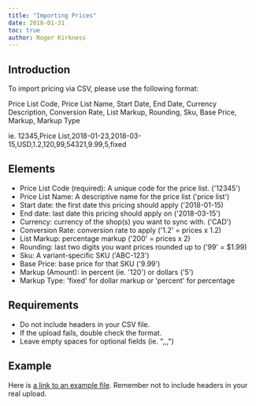 ```yaml
---
title: "Importing Prices"
date: 2018-01-31
toc: true
author: Roger Kirkness
---
```

## Introduction
To import pricing via CSV, please use the following format:

Price List Code, Price List Name, Start Date, End Date, Currency Description, Conversion Rate, List Markup, Rounding, Sku, Base Price, Markup, Markup Type

ie. 12345,Price List,2018-01-23,2018-03-15,USD,1.2,120,99,54321,9.99,5,fixed

## Elements
* Price List Code (required): A unique code for the price list. ('12345')
* Price List Name: A descriptive name for the price list ('price list')
* Start date: the first date this pricing should apply ('2018-01-15)
* End date: last date this pricing should apply on ('2018-03-15')
* Currency: currency of the shop(s) you want to sync with. ('CAD')
* Conversion Rate: conversion rate to apply ('1.2' = prices x 1.2)
* List Markup: percentage markup ('200' = prices x 2)
* Rounding: last two digits you want prices rounded up to ('99' = $1.99)
* Sku: A variant-specific SKU ('ABC-123')
* Base Price: base price for that SKU ('9.99')
* Markup (Amount): in percent (ie. '120') or dollars ('5')
* Markup Type: 'fixed' for dollar markup or 'percent' for percentage

## Requirements
* Do not include headers in your CSV file.
* If the upload fails, double check the format.
* Leave empty spaces for optional fields (ie. ",,,")

## Example
Here is [a link to an example file](https://docs.google.com/spreadsheets/d/1adlpyOlVsCVIxEsWbHAsWaSQ6V8aTkTXV0XvSa-yq2Y/edit?usp=sharing). Remember not to include headers in your real upload.
